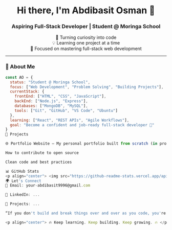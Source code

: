 <!-- Profile README for Abdibasit Osman -->

<h1 align="center">Hi there, I'm Abdibasit Osman 👋</h1>
<h3 align="center">Aspiring Full-Stack Developer | Student @ Moringa School</h3>

<p align="center">
  🚀 Turning curiosity into code <br>
  💡 Learning one project at a time <br>
  🎯 Focused on mastering full-stack web development
</p>

---

### 🌟 About Me

```javascript
const AO = {
  status: "Student @ Moringa School",
  focus: ["Web Development", "Problem Solving", "Building Projects"],
  currentStack: {
    frontEnd: ["HTML", "CSS", "JavaScript"],
    backEnd: ["Node.js", "Express"],
    databases: ["MongoDB", "MySQL"],
    tools: ["Git", "GitHub", "VS Code", "Ubuntu"]
  },
  learning: ["React", "REST APIs", "Agile Workflows"],
  goal: "Become a confident and job-ready full-stack developer 💼"
}
🚀 Projects

🌐 Portfolio Website — My personal portfolio built from scratch (in progress)

How to contribute to open source

Clean code and best practices

📊 GitHub Stats
<p align="center"> <img src="https://github-readme-stats.vercel.app/api?username=abdibasit-osman&show_icons=true&theme=tokyonight" alt="A.O's GitHub Stats" /> <br/> <img src="https://streak-stats.demolab.com?user=abdibasit-osman&theme=tokyonight&hide_border=true" alt="GitHub Streak" /> </p>
🌍 Let's Connect
💌 Email: your-abdibasit9996@gmail.com

💼 LinkedIn: ...

📁 Projects: ...

“If you don't build and break things over and over as you code, you're not learning.” 

<p align="center"> 🔥 Keep learning. Keep building. Keep growing. 🔥 </p> ```